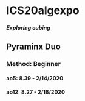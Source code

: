 # ICS20algexpo
##### Exploring cubing
## Pyraminx Duo
### Method: Beginner
#### ao5: 8.39 - 2/14/2020
#### ao12: 8.27 - 2/18/2020

